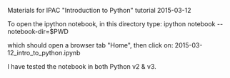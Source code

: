 Materials for IPAC "Introduction to Python" tutorial 2015-03-12

To open the ipython notebook, in this directory type:
ipython notebook --notebook-dir=$PWD

which should open a browser tab "Home", then click on:
2015-03-12_intro_to_python.ipynb

I have tested the notebook in both Python v2 & v3.
